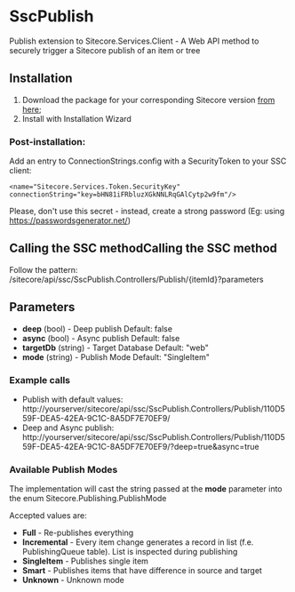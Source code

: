 # SscPublish
Publish extension to Sitecore.Services.Client - A Web API method to securely trigger a Sitecore publish of an item or tree

## Installation
1. Download the package for your corresponding Sitecore version [from here](https://github.com/peplau/SscPublish/tree/master/Download "from here");
1. Install with Installation Wizard

### Post-installation:
Add an entry to ConnectionStrings.config with a SecurityToken to your SSC client:

`<name="Sitecore.Services.Token.SecurityKey" connectionString="key=bHN81iFRbluzXGkNNLRqGAlCytp2w9fm"/>`

Please, don't use this secret - instead, create a strong password (Eg: using https://passwordsgenerator.net/)

## Calling the SSC methodCalling the SSC method

Follow the pattern: /sitecore/api/ssc/SscPublish.Controllers/Publish/{itemId}?parameters

## Parameters
- **deep** (bool) - Deep publish
Default: false
- **async** (bool) - Async publish
Default: false
- **targetDb** (string) - Target Database
Default: "web"
- **mode** (string) - Publish Mode
Default: "SingleItem"

### Example calls
- Publish with default values: http://yourserver/sitecore/api/ssc/SscPublish.Controllers/Publish/110D559F-DEA5-42EA-9C1C-8A5DF7E70EF9/
- Deep and Async publish: http://yourserver/sitecore/api/ssc/SscPublish.Controllers/Publish/110D559F-DEA5-42EA-9C1C-8A5DF7E70EF9/?deep=true&async=true

### Available Publish Modes
The implementation will cast the string passed at the **mode** parameter into the enum Sitecore.Publishing.PublishMode

Accepted values are:
- **Full** - Re-publishes everything
- **Incremental** - Every item change generates a record in list (f.e. PublishingQueue table). List is inspected during publishing
- **SingleItem** - Publishes single item
- **Smart** - Publishes items that have difference in source and target
- **Unknown** - Unknown mode
